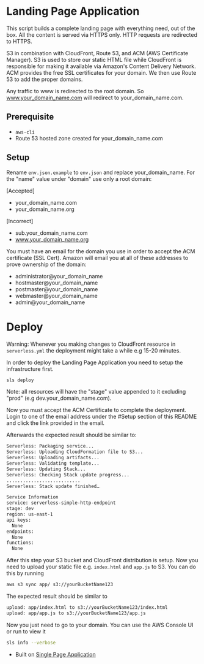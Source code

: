 <!--
title: AWS Landing Page Application example in NodeJS
description: This example demonstrates how to setup a Landing Page Application.
layout: Doc
-->
# Landing Page Application

This script builds a complete landing page with everything need, out of the box. All the content is served via HTTPS only. HTTP requests are redirected to HTTPS.

S3 in combination with CloudFront, Route 53, and ACM (AWS Certificate Manager). S3 is used to store our static HTML file while CloudFront is responsible for making it available via Amazon's Content Delivery Network. ACM provides the free SSL certificates for your domain. We then use Route 53 to add the proper domains.

Any traffic to www is redirected to the root domain. So www.your_domain_name.com will redirect to your_domain_name.com.

## Prerequisite

- `aws-cli`
- Route 53 hosted zone created for your_domain_name.com

## Setup

Rename `env.json.example` to `env.json` and replace your_domain_name. For the "name" value under "domain" use only a root domain:

[Accepted]
- your_domain_name.com
- your_domain_name.org

[Incorrect]
- sub.your_domain_name.com
- www.your_domain_name.org

You must have an email for the domain you use in order to accept the ACM certificate (SSL Cert). Amazon will email you at all of these addresses to prove ownership of the domain:

- administrator@your_domain_name
- hostmaster@your_domain_name
- postmaster@your_domain_name
- webmaster@your_domain_name
- admin@your_domain_name

# Deploy

Warning: Whenever you making changes to CloudFront resource in `serverless.yml` the deployment might take a while e.g 15-20 minutes.

In order to deploy the Landing Page Application you need to setup the infrastructure first.

```bash
sls deploy
```

Note: all resources will have the "stage" value appended to it excluding "prod" (e.g dev.your_domain_name.com).

Now you must accept the ACM Certificate to complete the deployment. Login to one of the email address under the #Setup section of this README and click the link provided in the email.

Afterwards the expected result should be similar to:

```bash
Serverless: Packaging service...
Serverless: Uploading CloudFormation file to S3...
Serverless: Uploading artifacts...
Serverless: Validating template...
Serverless: Updating Stack...
Serverless: Checking Stack update progress...
...........................
Serverless: Stack update finished…

Service Information
service: serverless-simple-http-endpoint
stage: dev
region: us-east-1
api keys:
  None
endpoints:
  None
functions:
  None
```

After this step your S3 bucket and CloudFront distribution is setup. Now you need to upload your static file e.g. `index.html` and `app.js` to S3. You can do this by running

```bash
aws s3 sync app/ s3://yourBucketName123
```

The expected result should be similar to

```bash
upload: app/index.html to s3://yourBucketName123/index.html
upload: app/app.js to s3://yourBucketName123/app.js
```

Now you just need to go to your domain. You can use the AWS Console UI or run to view it

```bash
sls info --verbose
```

- Built on <a href="https://github.com/serverless/examples/tree/master/aws-node-single-page-app-via-cloudfront">Single Page Application</a>